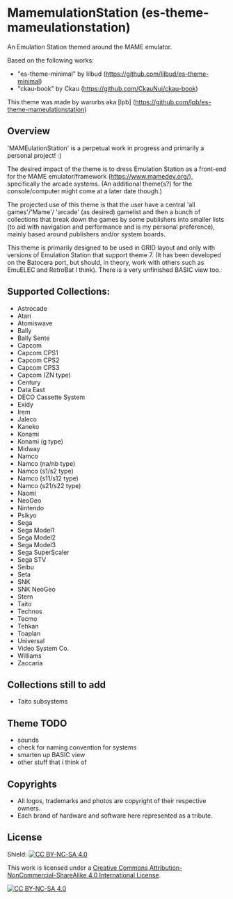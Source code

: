 # MamemulationStation (es-theme-mameulationstation)
An Emulation Station themed around the MAME emulator.

Based on the following works:
- "es-theme-minimal" by lilbud (https://github.com/lilbud/es-theme-minimal)
- "ckau-book" by Ckau (https://github.com/CkauNui/ckau-book)

This theme was made by warorbs aka [lpb] (https://github.com/lpb/es-theme-mameulationstation)

## Overview

'MAMEulationStation' is a perpetual work in progress and primarily a personal project! :)

The desired impact of the theme is to dress Emulation Station as a front-end for the MAME emulator/framework (https://www.mamedev.org/), specifically the arcade systems.
(An additional theme(s?) for the console/computer might come at a later date though.)

The projected use of this theme is that the user have a central 'all games'/'Mame'/ 'arcade' (as desired) gamelist and then a bunch of collections that break down the games by some publishers into smaller lists (to aid with navigation and performance and is my personal preference), mainly based around publishers and/or system boards.

This theme is primarily designed to be used in GRID layout and only with versions of Emulation Station that support theme <formatVersion> 7. (It has been developed on the Batocera port, but should, in theory, work with others such as EmuELEC and RetroBat I think). 
There is a very unfinished BASIC view too.

## Supported Collections:
- Astrocade
- Atari
- Atomiswave
- Bally
- Bally Sente
- Capcom
- Capcom CPS1
- Capcom CPS2
- Capcom CPS3
- Capcom (ZN type)
- Century
- Data East
- DECO Cassette System
- Exidy
- Irem
- Jaleco
- Kaneko
- Konami
- Konami (g type)
- Midway
- Namco
- Namco (na/nb type)
- Namco (s1/s2 type)
- Namco (s11/s12 type)
- Namco (s21/s22 type)
- Naomi
- NeoGeo
- Nintendo
- Psikyo
- Sega
- Sega Model1
- Sega Model2
- Sega Model3
- Sega SuperScaler
- Sega STV
- Seibu
- Seta
- SNK
- SNK NeoGeo
- Stern
- Taito
- Technos
- Tecmo
- Tehkan
- Toaplan
- Universal
- Video System Co.
- Williams
- Zaccaria
  
## Collections still to add
- Taito subsystems

## Theme TODO
- sounds
- check for naming convention for systems
- smarten up BASIC view
- other stuff that i think of

## Copyrights
- All logos, trademarks and photos are copyright of their respective owners.
- Each brand of hardware and software here represented as a tribute.

## License
Shield: [![CC BY-NC-SA 4.0][cc-by-nc-sa-shield]][cc-by-nc-sa]

This work is licensed under a
[Creative Commons Attribution-NonCommercial-ShareAlike 4.0 International License][cc-by-nc-sa].

[![CC BY-NC-SA 4.0][cc-by-nc-sa-image]][cc-by-nc-sa]

[cc-by-nc-sa]: http://creativecommons.org/licenses/by-nc-sa/4.0/
[cc-by-nc-sa-image]: https://licensebuttons.net/l/by-nc-sa/4.0/88x31.png
[cc-by-nc-sa-shield]: https://img.shields.io/badge/License-CC%20BY--NC--SA%204.0-lightgrey.svg
